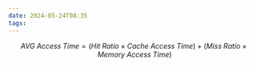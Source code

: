 ```yaml
---
date: 2024-05-24T08:35
tags: 
---
```

$$AVG \;Access \;Time = (Hit\;Ratio \times Cache\;Access\;Time) +(Miss\;Ratio \times Memory\;Access\;Time)  $$
